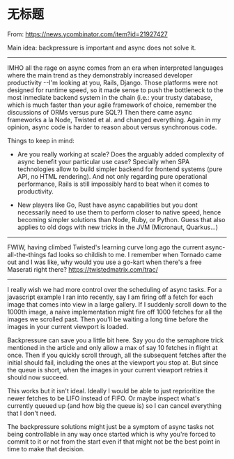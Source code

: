 # 无标题

<!--
ID: e5452b67-39b7-4c60-9652-7d78a208ae1d
Status: draft
Date: 2020-07-29T23:37:30
Modified: 2020-07-29T23:37:30
wp_id: 1754
-->

From: https://news.ycombinator.com/item?id=21927427

Main idea: backpressure is important and async does not solve it.

---
IMHO all the rage on async comes from an era when interpreted languages where the main trend as they demonstrably increased developer productivity --I'm looking at you, Rails, Django. Those platforms were not designed for runtime speed, so it made sense to push the bottleneck to the most inmediate backend system in the chain (i.e.: your trusty database, which is much faster than your agile framework of choice, remember the discussions of ORMs versus pure SQL?)
Then there came async frameworks a la Node, Twisted et al. and changed everything. Again in my opinion, async code is harder to reason about versus synchronous code.

Things to keep in mind:

- Are you really working at scale? Does the arguably added complexity of async benefit your particular use case? Specially when SPA technologies allow to build simpler backend for frontend systems (pure API, no HTML rendering). And not only regarding pure operational performance, Rails is still impossibly hard to beat when it comes to productivity.

- New players like Go, Rust have async capabilities but you dont necessarily need to use them to perform closer to native speed, hence becoming simpler solutions than Node, Ruby, or Python. Guess that also applies to old dogs with new tricks in the JVM (Micronaut, Quarkus...)

---
FWIW, having climbed Twisted's learning curve long ago the current async-all-the-things fad looks so childish to me. I remember when Tornado came out and I was like, why would you use a go-kart when there's a free Maserati right there?
https://twistedmatrix.com/trac/


---

I really wish we had more control over the scheduling of async tasks.
For a javascript example I ran into recently, say I am firing off a fetch for each image that comes into view in a large gallery. If I suddenly scroll down to the 1000th image, a naive implementation might fire off 1000 fetches for all the images we scrolled past. Then you'll be waiting a long time before the images in your current viewport is loaded.

Backpressure can save you a little bit here. Say you do the semaphore trick mentioned in the article and only allow a max of say 10 fetches in flight at once. Then if you quickly scroll through, all the subsequent fetches after the initial should fail, including the ones at the viewport you stop at. But since the queue is short, when the images in your current viewport retries it should now succeed.

This works but it isn't ideal. Ideally I would be able to just reprioritize the newer fetches to be LIFO instead of FIFO. Or maybe inspect what's currently queued up (and how big the queue is) so I can cancel everything that I don't need.

The backpressure solutions might just be a symptom of async tasks not being controllable in any way once started which is why you're forced to commit to it or not from the start even if that might not be the best point in time to make that decision.